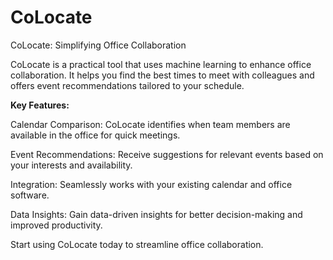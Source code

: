 # CoLocate
CoLocate: Simplifying Office Collaboration

CoLocate is a practical tool that uses machine learning to enhance office collaboration. It helps you find the best times to meet with colleagues and offers event recommendations tailored to your schedule.

**Key Features:**

Calendar Comparison: CoLocate identifies when team members are available in the office for quick meetings.

Event Recommendations: Receive suggestions for relevant events based on your interests and availability.

Integration: Seamlessly works with your existing calendar and office software.

Data Insights: Gain data-driven insights for better decision-making and improved productivity.

Start using CoLocate today to streamline office collaboration.
